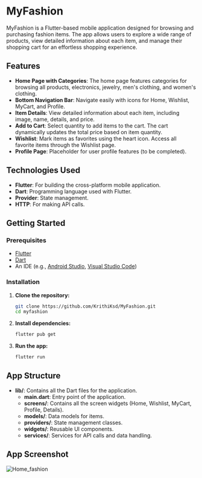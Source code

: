 # MyFashion

MyFashion is a Flutter-based mobile application designed for browsing and purchasing fashion items. The app allows users to explore a wide range of products, view detailed information about each item, and manage their shopping cart for an effortless shopping experience.

## Features

- **Home Page with Categories**: The home page features categories for browsing all products, electronics, jewelry, men's clothing, and women's clothing.
- **Bottom Navigation Bar**: Navigate easily with icons for Home, Wishlist, MyCart, and Profile.
- **Item Details**: View detailed information about each item, including image, name, details, and price.
- **Add to Cart**: Select quantity to add items to the cart. The cart dynamically updates the total price based on item quantity.
- **Wishlist**: Mark items as favorites using the heart icon. Access all favorite items through the Wishlist page.
- **Profile Page**: Placeholder for user profile features (to be completed).

## Technologies Used

- **Flutter**: For building the cross-platform mobile application.
- **Dart**: Programming language used with Flutter.
- **Provider**: State management.
- **HTTP**: For making API calls.

## Getting Started

### Prerequisites

- [Flutter](https://flutter.dev/docs/get-started/install)
- [Dart](https://dart.dev/get-dart)
- An IDE (e.g., [Android Studio](https://developer.android.com/studio), [Visual Studio Code](https://code.visualstudio.com/))

### Installation

1. **Clone the repository:**

    ```bash
    git clone https://github.com/KrithiKsd/MyFashion.git
    cd myfashion
    ```

2. **Install dependencies:**

    ```bash
    flutter pub get
    ```

3. **Run the app:**

    ```bash
    flutter run
    ```

## App Structure

- **lib/**: Contains all the Dart files for the application.
  - **main.dart**: Entry point of the application.
  - **screens/**: Contains all the screen widgets (Home, Wishlist, MyCart, Profile, Details).
  - **models/**: Data models for items.
  - **providers/**: State management classes.
  - **widgets/**: Reusable UI components.
  - **services/**: Services for API calls and data handling.

## App Screenshot

![Home_fashion](https://github.com/user-attachments/assets/82f2d5ff-4319-4ad0-98d3-3b21c3926e66)
